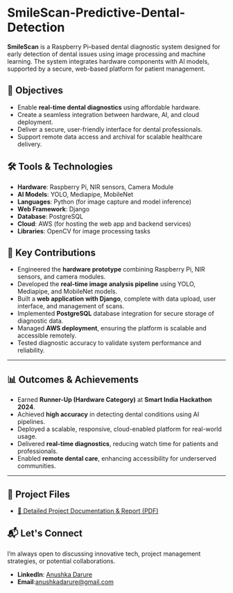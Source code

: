 # SmileScan-Predictive-Dental-Detection
<b>SmileScan</b> is a Raspberry Pi–based dental diagnostic system designed for early detection of dental issues using image processing and machine learning. The system integrates hardware components with AI models, supported by a secure, web-based platform for patient management.

## 🎯 Objectives
- Enable **real-time dental diagnostics** using affordable hardware.
- Create a seamless integration between hardware, AI, and cloud deployment.
- Deliver a secure, user-friendly interface for dental professionals.
- Support remote data access and archival for scalable healthcare delivery.

## 🛠 Tools & Technologies
- **Hardware**: Raspberry Pi, NIR sensors, Camera Module  
- **AI Models**: YOLO, Mediapipe, MobileNet  
- **Languages**: Python (for image capture and model inference)  
- **Web Framework**: Django  
- **Database**: PostgreSQL  
- **Cloud**: AWS (for hosting the web app and backend services)  
- **Libraries**: OpenCV for image processing tasks  

## 📌 Key Contributions
- Engineered the **hardware prototype** combining Raspberry Pi, NIR sensors, and camera modules.  
- Developed the **real-time image analysis pipeline** using YOLO, Mediapipe, and MobileNet models.  
- Built a **web application with Django**, complete with data upload, user interface, and management of scans.  
- Implemented **PostgreSQL** database integration for secure storage of diagnostic data.  
- Managed **AWS deployment**, ensuring the platform is scalable and accessible remotely.  
- Tested diagnostic accuracy to validate system performance and reliability.

---

## 📊 Outcomes & Achievements
- Earned **Runner-Up (Hardware Category)** at **Smart India Hackathon 2024**.  
- Achieved **high accuracy** in detecting dental conditions using AI pipelines.  
- Deployed a scalable, responsive, cloud-enabled platform for real-world usage.  
- Delivered **real-time diagnostics**, reducing watch time for patients and professionals.  
- Enabled **remote dental care**, enhancing accessibility for underserved communities.

---

## 📂 Project Files
- [📄 Detailed Project Documentation & Report (PDF)](https://drive.google.com/file/d/1nYuwHN9WJAXAVf-0qrO2qIXXsFtmSbDc/view)  

## 📬 Let's Connect
I’m always open to discussing innovative tech, project management strategies, or potential collaborations.  
- **LinkedIn**: [Anushka Darure](https://www.linkedin.com/in/anushkadarure)  
- **Email**:anushkadarure@gmail.com
